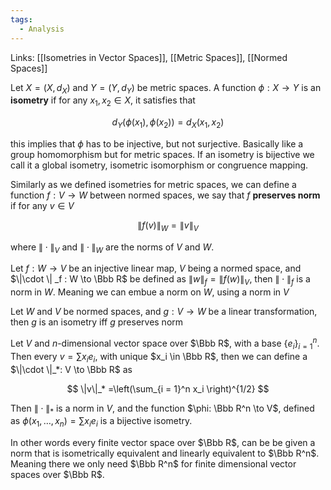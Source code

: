```yaml
---
tags:
  - Analysis
---
```

Links: [[Isometries in Vector Spaces]], [[Metric Spaces]], [[Normed Spaces]]

Let $X=(X, d_X)$ and $Y =(Y, d_Y)$ be metric spaces. A function $\phi:X \to Y$ is an ********isometry******** if for any $x_1, x_2 \in X$, it satisfies that

$$ d_Y(\phi(x_1), \phi(x_2)) = d_X(x_1, x_2) $$

this implies that $\phi$ has to be injective, but not surjective. Basically like a group homomorphism but for metric spaces. If an isometry is bijective we call it a global isometry, isometric isomorphism or congruence mapping.

Similarly as we defined isometries for metric spaces, we can define a function $f: V \to W$ between normed spaces, we say that $f$ **************preserves norm************** if for any $v \in V$

$$ \|f(v)\|_W = \|v\|_V $$

where $\|\cdot\|_V$ and $\|\cdot \|_W$ are the norms of $V$ and $W$.

Let $f: W \to V$ be an injective linear map, $V$ being a normed space, and $\|\cdot \| _f : W \to \Bbb R$ be defined as $\|w\|_f = \|f(w)\|_V$, then $\|\cdot \|_f$ is a norm in $W$. Meaning we can embue a norm on $W$, using a norm in $V$

Let $W$ and $V$ be normed spaces, and $g : V\to W$ be a linear transformation, then $g$ is an isometry iff $g$ preserves norm

Let $V$ and $n$-dimensional vector space over $\Bbb R$, with a base $\{e_i\}_{i = 1}^n$. Then every $v = \sum x_i e_i$, with unique $x_i \in \Bbb R$, then we can define a $\|\cdot \|_*: V \to \Bbb R$ as

$$ \|v\|_* =\left(\sum_{i = 1}^n x_i \right)^{1/2} $$

Then $\|\cdot\|_*$ is a norm in $V$, and the function $\phi: \Bbb R^n \to V$, defined as $\phi(x_1, \dots, x_n) = \sum x_i e_i$ is a bijective isometry.

In other words every finite vector space over $\Bbb R$, can be be given a norm that is isometrically equivalent and linearly equivalent to $\Bbb R^n$. Meaning there we only need $\Bbb R^n$ for finite dimensional vector spaces over $\Bbb R$.
